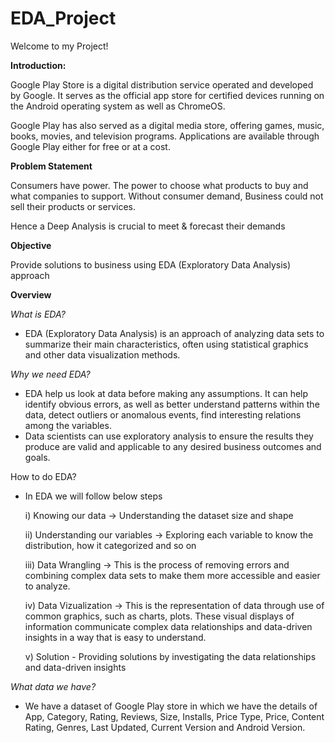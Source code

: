 # EDA_Project
Welcome to my Project!

**Introduction:**

Google Play Store is a digital distribution service operated and developed by Google. It serves as the official app store for certified devices running on the Android operating system as well as ChromeOS.

Google Play has also served as a digital media store, offering games, music, books, movies, and television programs. Applications are available through Google Play either for free or at a cost.

**Problem Statement**

Consumers have power. The power to choose what products to buy and what companies to support. Without consumer demand, Business could not sell their products or services.

Hence a Deep Analysis is crucial to meet & forecast their demands

**Objective**

Provide solutions to business using EDA (Exploratory Data Analysis) approach


**Overview**

*What is EDA?*

* EDA (Exploratory Data Analysis) is an approach of analyzing data sets to summarize their main characteristics, often using statistical graphics and other data visualization methods.

*Why we need EDA?*

* EDA help us look at data before making any assumptions. It can help identify obvious errors, as well as better understand patterns within the data, detect outliers or anomalous events, find interesting relations among the variables.
* Data scientists can use exploratory analysis to ensure the results they produce are valid and applicable to any desired business outcomes and goals.

How to do EDA?

* In EDA we will follow below steps

  i) Knowing our data -> Understanding the dataset size and shape

  ii)  Understanding our variables -> Exploring each variable to know the distribution, how it categorized and so on

  iii) Data Wrangling -> This is the process of removing errors and combining complex data sets to make them more accessible and easier to analyze.

  iv) Data Vizualization -> This is the representation of data through use of common graphics, such as charts, plots. These visual displays of information communicate complex data relationships and data-driven insights in a way that is easy to understand.

  v) Solution - Providing solutions by investigating the data relationships and data-driven insights

*What data we have?*

* We have a dataset of Google Play store in which we have the details of App, Category, Rating, Reviews, Size, Installs, Price Type, Price, Content Rating, Genres, Last Updated, Current Version and Android Version.

